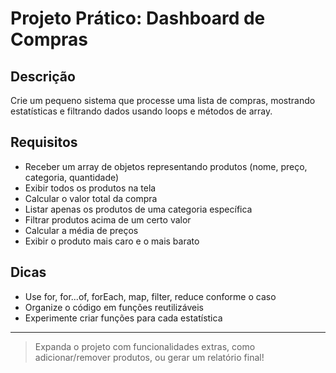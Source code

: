 # Projeto Prático: Dashboard de Compras

## Descrição
Crie um pequeno sistema que processe uma lista de compras, mostrando estatísticas e filtrando dados usando loops e métodos de array.

## Requisitos
- Receber um array de objetos representando produtos (nome, preço, categoria, quantidade)
- Exibir todos os produtos na tela
- Calcular o valor total da compra
- Listar apenas os produtos de uma categoria específica
- Filtrar produtos acima de um certo valor
- Calcular a média de preços
- Exibir o produto mais caro e o mais barato

## Dicas
- Use for, for...of, forEach, map, filter, reduce conforme o caso
- Organize o código em funções reutilizáveis
- Experimente criar funções para cada estatística

---

> Expanda o projeto com funcionalidades extras, como adicionar/remover produtos, ou gerar um relatório final!

